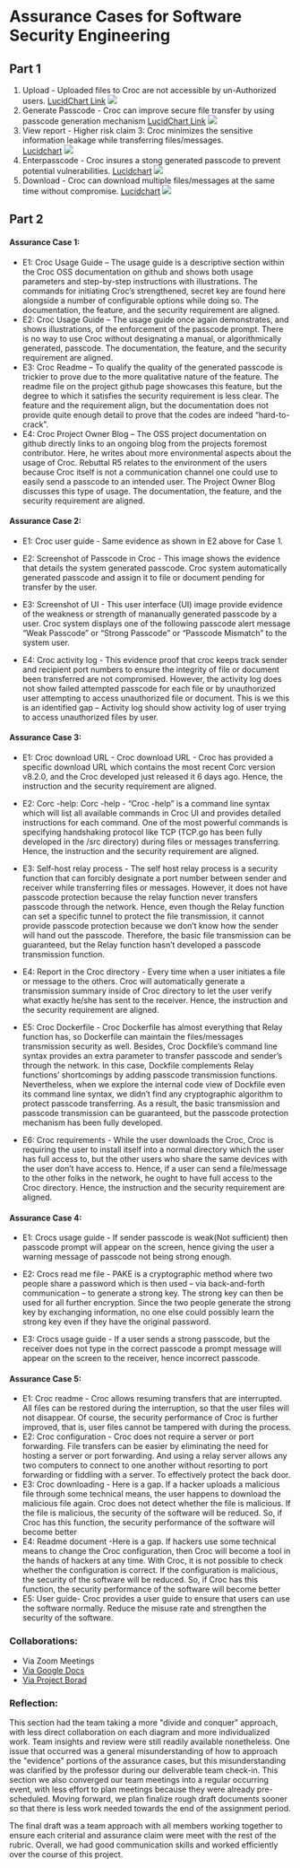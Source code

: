 # Assurance Cases for Software Security Engineering



## Part 1
   1. Upload - Uploaded files to Croc are not accessible by un-Authorized users.
      [LucidChart Link](https://app.lucidchart.com/invitations/accept/7079316e-3b01-42e8-bbcb-bd587a221f16)
      ![](/image/AssuranceCase1F.jpeg)
   2. Generate Passcode - Croc can improve secure file transfer by using passcode generation mechanism 
      [LucidChart Link](https://app.lucidchart.com/lucidchart/c93b562a-a307-4b1d-aeba-0374937dd24c/edit?shared=true&page=0_0#?folder_id=home&browser=icon)
      ![](/image/AssuranceCase2d1.png)
   3. View report - Higher risk claim 3: Croc minimizes the sensitive information leakage while transferring files/messages.  
      [Lucidchart](https://app.lucidchart.com/documents/edit/b5b8e48e-4509-4c06-af8e-b96f973c6692/0_0#?folder_id=home&browser=icon)
      ![](/image/AssuranceCase3-7.png)
   4. Enterpasscode - Croc insures a stong generated passcode to prevent potential vulnerabilities.
      [Lucidchart](https://app.lucidchart.com/invitations/accept/3f2f4c62-431d-4c30-9084-83a1b404ebd7)
      ![](/image/AssuranceCase-4.jpeg)
  5. Download - Croc can download multiple files/messages at the same time without compromise.
      [Lucidchart]( https://app.lucidchart.com/invitations/accept/6bb8951f-1d10-47c0-84ec-3351def6c628 )
      ![](/image/AssuranceCase5G.png)
  



## Part 2
 

#### Assurance Case 1:
* E1: Croc Usage Guide – The usage guide is a descriptive section within the Croc OSS documentation on github and shows both usage parameters and step-by-step instructions with illustrations.  The commands for initiating Croc’s strengthened, secret key are found here alongside a number of configurable options while doing so.  The documentation, the feature, and the security requirement are aligned.  
* E2: Croc Usage Guide – The usage guide once again demonstrates, and shows illustrations, of the enforcement of the passcode prompt.  There is no way to use Croc without designating a manual, or algorithmically generated, passcode. The documentation, the feature, and the security requirement are aligned.  
* E3: Croc Readme – To qualify the quality of the generated passcode is trickier to prove due to the more qualitative nature of the feature.  The readme file on the project github page showcases this feature, but the degree to which it satisfies the security requirement is less clear.  The feature and the requirement align, but the documentation does not provide quite enough detail to prove that the codes are indeed “hard-to-crack”.
* E4: Croc Project Owner Blog – The OSS project documentation on github directly links to an ongoing blog from the projects foremost contributor.  Here, he writes about more environmental aspects about the usage of Croc.  Rebuttal R5 relates to the environment of the users because Croc itself is not a communication channel one could use to easily send a passcode to an intended user.  The Project Owner Blog discusses this type of usage. The documentation, the feature, and the security requirement are aligned.


#### Assurance Case 2:
* E1: Croc user guide - Same evidence as shown in E2 above for Case 1.

* E2: Screenshot of Passcode in Croc - This image shows the evidence that details the system generated passcode. Croc system automatically generated passcode and assign it to file or document pending for transfer by the user.

* E3: Screenshot of UI - This user interface (UI) image provide evidence of the weakness or strength of mananually generated passcode by a user. Croc system displays one of the following passcode alert message “Weak Passcode” or “Strong Passcode” or “Passcode Mismatch” to the system user.

* E4: Croc activity log -  This evidence proof that croc keeps track sender and recipient port numbers to ensure the integrity of file or document been transferred are not compromised. However, the activity log does not show failed attempted passcode for each file or by unauthorized user attempting to access unauthorized file or document. This is we this is an identified gap – Activity log should show activity log of user trying to access unauthorized files by user.


#### Assurance Case 3:

* E1: Croc download URL - Croc download URL - Croc has provided a specific download URL which contains the most recent Corc version v8.2.0, and the Croc developed just   released it 6 days ago. Hence, the instruction and the security requirement are aligned.  

* E2: Corc -help: Corc -help - “Croc -help” is a command line syntax which will list all available commands in Croc UI and provides detailed instructions for each       command. One of the most powerful commands is specifying handshaking protocol like TCP (TCP.go has been fully developed in the /src directory) during files or messages         transferring. Hence, the instruction and the security requirement are aligned.  

* E3: Self-host relay process - The self host relay process is a security function that can forcibly designate a port number between sender and receiver while             transferring files or messages. However, it does not have passcode protection because the relay function never transfers passcode through the network. Hence, even though the   Relay function can set a specific tunnel to protect the file transmission, it cannot provide passcode protection because we don’t know how the sender will hand out the         passcode. Therefore, the basic file transmission can be guaranteed, but the Relay function hasn’t developed a passcode transmission function.  

* E4: Report in the Croc directory - Every time when a user initiates a file or message to the others. Croc will automatically generate a transmission summary inside     of Croc directory to let the user verify what exactly he/she has sent to the receiver.  Hence, the instruction and the security requirement are aligned.  

* E5: Croc Dockerfile - Croc Dockerfile has almost everything that Relay function has, so Dockerfile can maintain the files/messages transmission security as well.       Besides, Croc Dockfile’s command line syntax provides an extra parameter to transfer passcode and sender’s through the network. In this case, Dockfile complements Relay         functions’ shortcomings by adding passcode transmission functions. Nevertheless, when we explore the internal code view of Dockfile even its command line syntax, we didn’t     find any cryptographic algorithm to protect passcode transferring. As a result, the basic transmission and passcode transmission can be guaranteed, but the passcode             protection mechanism has been fully developed.   

* E6: Croc requirements - While the user downloads the Croc, Croc is requiring the user to install itself into a normal directory which the user has full access to,     but the other users who share the same devices with the user don’t have access to. Hence, if a user can send a file/message to the other folks in the network, he ought to       have full access to the Croc directory. Hence, the instruction and the security requirement are aligned.

 #### Assurance Case 4:
 
* E1: Crocs usage guide - If sender passcode is weak(Not sufficient) then passcode prompt will appear on the screen, hence giving the user a warning message of passcode not being strong enough.

* E2: Crocs read me file - PAKE is a cryptographic method where two people share a password which is then used – via back-and-forth communication – to generate a strong key. The strong key can then be used for all further encryption. Since the two people generate the strong key by exchanging information, no one else could possibly learn the strong key even if they have the original password.

* E3: Crocs usage guide - If a user sends a strong passcode, but the receiver does not type in the correct passcode a prompt message will appear on the screen to the receiver, hence incorrect passcode.

 
 
 
 
#### Assurance Case 5:
* E1: Croc readme - Croc allows resuming transfers that are interrupted. All files can be restored during the interruption, so that the user files will not disappear. Of course, the security performance of Croc is further improved, that is, user files cannot be tampered with during the process.
* E2: Croc configuration - Croc does not require a server or port forwarding. File transfers can be easier by eliminating the need for hosting a server or port forwarding. And using a relay server allows any two computers to connect to one another without resorting to port forwarding or fiddling with a server. To effectively protect the back door.
* E3:  Croc downloading - Here is a gap. If a hacker uploads a malicious file through some technical means, the user happens to download the malicious file again. Croc does not detect whether the file is malicious. If the file is malicious, the security of the software will be reduced. So, if Croc has this function, the security performance of the software will become better
*  E4: Readme document -Here is a gap. If hackers use some technical means to change the Croc configuration, then Croc will become a tool in the hands of hackers at any time. With Croc, it is not possible to check whether the configuration is correct. If the configuration is malicious, the security of the software will be reduced. So, if Croc has this function, the security performance of the software will become better
* E5: User guide- Croc provides a user guide to ensure that users can use the software normally. Reduce the misuse rate and strengthen the security of the software.

 

### Collaborations:  
* Via Zoom Meetings
* [Via Google Docs](https://docs.google.com/document/d/1Vv0kSrD5M8hSyjTQmaJnvpghe5GGj-RwnCdF9dxKRZU/edit?usp=sharing)
* [Via Project Borad](https://github.com/ZexiXin/CYBR8420/projects/1)



### Reflection:

   This section had the team taking a more "divide and conquer" approach, with less direct collaboration on each diagram and more individualized work.  Team insights and review were still readily available nonetheless.  One issue that occurred was a general misunderstanding of how to approach the "evidence" portions of the assurance cases, but this misunderstanding was clarified by the professor during our deliverable team check-in.   This section we also converged our team meetings into a regular occurring event, with less effort to plan meetings because they were already pre-scheduled.  Moving forward, we plan finalize rough draft documents sooner so that there is less work needed towards the end of the assignment period.
   
   The final draft was a team approach with all members working together to ensure each criterial and assurance claim were meet with the rest of the rubric.  Overall, we had good communication skills and worked efficiently over the course of this project. 
